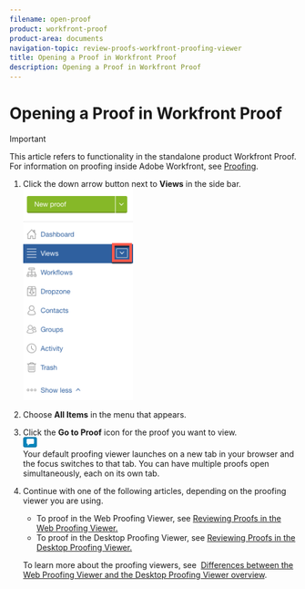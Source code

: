 ```yaml
---
filename: open-proof
product: workfront-proof
product-area: documents
navigation-topic: review-proofs-workfront-proofing-viewer
title: Opening a Proof in Workfront Proof
description: Opening a Proof in Workfront Proof
---
```


# Opening a Proof in Workfront Proof

>[!IMPORTANT]
>
>This article refers to functionality in the standalone product Workfront Proof. For information on proofing inside Adobe Workfront, see [Proofing](../../../review-and-approve-work/proofing/proofing.md).

1. Click the down arrow button next to **Views** in the side bar.  
   ![Down_arrow_next_to_Views.png](assets/down-arrow-next-to-views-193x371.png)

1. Choose **All Items** in the menu that appears.
1. Click the **Go to Proof** icon for the proof you want to view.  
   ![Go_to_Proof_blue_icon.png](assets/go-to-proof-blue-icon.png)  
   Your default proofing viewer launches on a new tab in your browser and the focus switches to that tab. You can have multiple proofs open simultaneously, each on its own tab.

1. Continue with one of the following articles, depending on the proofing viewer you are using.

   * To proof in the Web Proofing Viewer, see [Reviewing Proofs in the Web Proofing Viewer.](https://support.workfront.com/hc/en-us/sections/115000275214)
   * To proof in the Desktop Proofing Viewer, see [Reviewing Proofs in the Desktop Proofing Viewer.](https://support.workfront.com/hc/en-us/search/click?data=BAh7CjoHaWRsKwjm7%2BTRUwA6CXR5cGVJIgxhcnRpY2xlBjoGRVQ6CHVybEkiVC9oYy9lbi11cy9hcnRpY2xlcy8zNjAwMDM3MjczMzQtUmV2aWV3aW5nLVByb29mcy1pbi10aGUtRGVza3RvcC1Qcm9vZmluZy1WaWV3ZXIGOwdUOg5zZWFyY2hfaWRJIik0NDIyMjdkZi0zYTA4LTQ2YjItYTdkMy1kYzM1YjhlN2U4MjUGOwdGOglyYW5raQc%3D--2056c434cf6f4f97ca87532493ebfeb67ca07b63)

   To learn more about the proofing viewers, see&nbsp; [Differences between the Web Proofing Viewer and the Desktop Proofing Viewer overview](../../../review-and-approve-work/proofing/proofing-overview/understand-differences-between-web-viewer.md).

